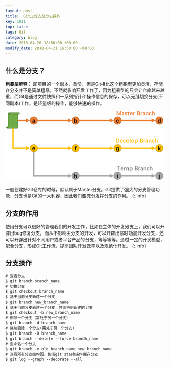 ```yaml
---
layout: post
title:  Git之分支及分支操作
key: 1011
top: false
tags: Git
category: blog
date: 2018-04-20 18:50:00 +08:00
modify_date: 2018-04-21 16:50:00 +08:00
---
```


## 什么是分支？

**粗暴型解释：** 即项目的一个副本，备份，但是Git相比这个粗暴型更加灵活，存储各分支并不是简单粗暴，不然就影响开发工作了，因为粗暴型的只会让仓库越来越重，而Git是通过文件快照和一系列指针和操作信息的保存，可以无缝切换分支(不同副本)工作，是轻量级的操作，能够快速的操作。

![分支示意图](https://raw.githubusercontent.com/yicm/Images/master/blog/git_branch.png)

一般创建好Git仓库的时候，默认属于Master分支。Git提供了强大的分支管理功能，分支也是Git的一大利器，因此我们要充分发挥分支的作用。
{:.info}

## 分支的作用

使用分支可以很好的管理我们的开发工作，比如在主体的开发分支上，我们可以开辟出bug修复分支，而从不影响主分支的开发，可以开辟出临时功能开发分支，还可以开辟出针对不同用户或者平台产品的分支，等等等等。通过一定的开发模型，配合分支，形成Git工作流，提高团队开发效率以及规范化开发。
{:.info}

## 分支操作

```
# 查看分支
$ git branch branch_name
# 切换分支
$ git checkout branch_name
$ 基于当前分支新建一个分支
$ git branch new_branch_name
$ 基于当前分支新建一个分支，并切换到新建的分支
$ git checkout -b new_branch_name
# 删除一个分支（需处于另一个分支）
$ git branch -d branch_name
# 强制删除一个分支(需处于另一个分支)
$ git branch -D branch_name
$ git branch --delete --force branch_name
# 重命名一个分支
$ git branch -m old_branch_name new_branch_name
# 查看所有分支结构图，包括git stash操作缓存分支
$ git log --graph --decorate --all


```